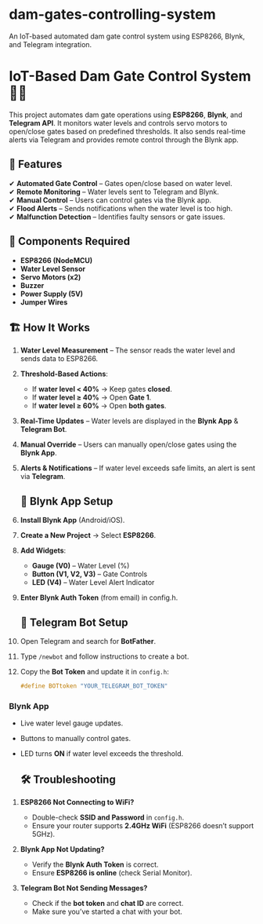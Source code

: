 # dam-gates-controlling-system
An IoT-based automated dam gate control system using ESP8266, Blynk, and Telegram integration.
# IoT-Based Dam Gate Control System 🌊🚦

This project automates dam gate operations using **ESP8266**, **Blynk**, and **Telegram API**. It monitors water levels and controls servo motors to open/close gates based on predefined thresholds. It also sends real-time alerts via Telegram and provides remote control through the Blynk app.
## 🚀 Features
✔ **Automated Gate Control** – Gates open/close based on water level.  
✔ **Remote Monitoring** – Water levels sent to Telegram and Blynk.  
✔ **Manual Control** – Users can control gates via the Blynk app.  
✔ **Flood Alerts** – Sends notifications when the water level is too high.  
✔ **Malfunction Detection** – Identifies faulty sensors or gate issues.  

## 🔧 Components Required
- **ESP8266 (NodeMCU)**
- **Water Level Sensor**
- **Servo Motors (x2)**
- **Buzzer**
- **Power Supply (5V)**
- **Jumper Wires**

## 🏗 How It Works
1. **Water Level Measurement** – The sensor reads the water level and sends data to ESP8266.
2. **Threshold-Based Actions**:
   - If **water level < 40%** → Keep gates **closed**.
   - If **water level ≥ 40%** → Open **Gate 1**.
   - If **water level ≥ 60%** → Open **both gates**.
3. **Real-Time Updates** – Water levels are displayed in the **Blynk App** & **Telegram Bot**.
4. **Manual Override** – Users can manually open/close gates using the **Blynk App**.
5. **Alerts & Notifications** – If water level exceeds safe limits, an alert is sent via **Telegram**.

    ## 📱 Blynk App Setup
1. **Install Blynk App** (Android/iOS).
2. **Create a New Project** → Select **ESP8266**.
3. **Add Widgets**:
   - **Gauge (V0)** – Water Level (%)
   - **Button (V1, V2, V3)** – Gate Controls
   - **LED (V4)** – Water Level Alert Indicator
4. **Enter Blynk Auth Token** (from email) in config.h.

    ## 💬 Telegram Bot Setup
1. Open Telegram and search for **BotFather**.
2. Type `/newbot` and follow instructions to create a bot.
3. Copy the **Bot Token** and update it in `config.h`:
   ```cpp
   #define BOTtoken "YOUR_TELEGRAM_BOT_TOKEN"
   
### **Blynk App**
- Live water level gauge updates.
- Buttons to manually control gates.
- LED turns **ON** if water level exceeds the threshold.

  ## 🛠 Troubleshooting
1. **ESP8266 Not Connecting to WiFi?**
   - Double-check **SSID and Password** in `config.h`.
   - Ensure your router supports **2.4GHz WiFi** (ESP8266 doesn’t support 5GHz).
  
2. **Blynk App Not Updating?**
   - Verify the **Blynk Auth Token** is correct.
   - Ensure **ESP8266 is online** (check Serial Monitor).

3. **Telegram Bot Not Sending Messages?**
   - Check if the **bot token** and **chat ID** are correct.
   - Make sure you’ve started a chat with your bot.




